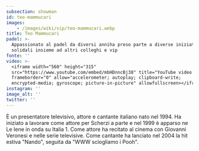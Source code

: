 ```yaml
---
subsection: showman
id: teo-mammucari
images: 
    - /images/wiki/vip/teo-mammucari.webp
title: Teo Mammucari
padel: >-
  Appassionato al padel da diversi anniha preso parte a diverse iniziative
  solidali insieme ad altri colleghi e vip
fonte: ''
video: >-
  <iframe width="560" height="315"
  src="https://www.youtube.com/embed/mbHDnncBj38" title="YouTube video player"
  frameborder="0" allow="accelerometer; autoplay; clipboard-write;
  encrypted-media; gyroscope; picture-in-picture" allowfullscreen></iframe>
instagram: ''
image_alt: ''
twitter: ''
---
```

È un presentatore televisivo, attore e cantante italiano nato nel 1994. Ha iniziato a lavorare come attore per Scherzi a parte e nel 1999 è apparso ne Le Iene in onda su Italia 1. Come attore ha recitato al cinema con Giovanni Veronesi e nelle serie televisive. Come cantante ha lanciato nel 2004 la hit estiva "Nando", seguita da "WWW sciogliamo i Pooh".